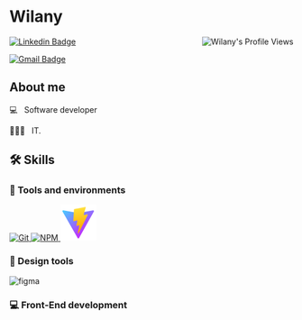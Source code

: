 #  Wilany

<img align="right" src="https://komarev.com/ghpvc/?username=Wilany" alt="Wilany's Profile Views" />

[![Linkedin Badge](https://img.shields.io/badge/LinkedIn-Wilany-blue?style=flat-square&logo=Linkedin&logoColor=white&link=https://[https://www.linkedin.com/in/jaérverson-melo-2b1702207/)](https://www.linkedin.com/in/jaérverson-melo-2b1702207/)

[![Gmail Badge](https://img.shields.io/badge/wilany2014moura@gmail.com-c14438?style=flat-square&logo=Gmail&logoColor=white&link=mailto:wilany2014moura@gmail.com
)](mailto:wilany2014moura@gmail.com)

##  About me

💻 &nbsp; Software developer 

🧑🏻‍💻 &nbsp; IT.


##  🛠️ Skills

###  :wrench: Tools and environments

<!-- GIT -->

<a href="#">

<img alt="Git" src="https://img.shields.io/badge/Git-F05032.svg?style=for-the-badge&logo=git&logoColor=white" />

</a>

<!-- NPM -->

<a href="#">
<img alt="NPM" src="https://img.shields.io/badge/NPM-CB3837.svg?style=for-the-badge&logo=npm&logoColor=white" />
</a>

<a href="#">
  <img alt="vite" src="https://raw.githubusercontent.com/LivioAlvarenga/LivioAlvarenga/3c6e62cf6789eea4733372d2a109ee3f8a5a42d4/files/vite.svg">
</a>

<a href="#">

</a>


### 🎨 Design tools

![figma](https://img.shields.io/badge/Figma-F24E1E?style=for-the-badge&logo=figma&logoColor=white)

###  :computer: Front-End development
